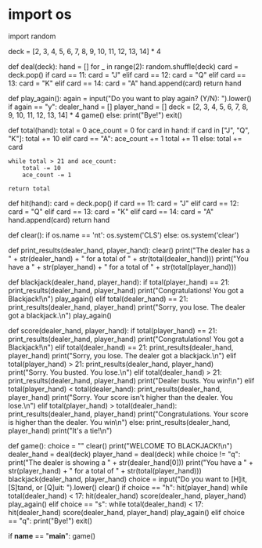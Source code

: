 # import os
import random

deck = [2, 3, 4, 5, 6, 7, 8, 9, 10, 11, 12, 13, 14] * 4

def deal(deck):
    hand = []
    for _ in range(2):
        random.shuffle(deck)
        card = deck.pop()
        if card == 11:
            card = "J"
        elif card == 12:
            card = "Q"
        elif card == 13:
            card = "K"
        elif card == 14:
            card = "A"
        hand.append(card)
    return hand

def play_again():
    again = input("Do you want to play again? (Y/N): ").lower()
    if again == "y":
        dealer_hand = []
        player_hand = []
        deck = [2, 3, 4, 5, 6, 7, 8, 9, 10, 11, 12, 13, 14] * 4
        game()
    else:
        print("Bye!")
        exit()

def total(hand):
    total = 0
    ace_count = 0
    for card in hand:
        if card in ["J", "Q", "K"]:
            total += 10
        elif card == "A":
            ace_count += 1
            total += 11
        else:
            total += card

    while total > 21 and ace_count:
        total -= 10
        ace_count -= 1

    return total

def hit(hand):
    card = deck.pop()
    if card == 11:
        card = "J"
    elif card == 12:
        card = "Q"
    elif card == 13:
        card = "K"
    elif card == 14:
        card = "A"
    hand.append(card)
    return hand

def clear():
    if os.name == 'nt':
        os.system('CLS')
    else:
        os.system('clear')

def print_results(dealer_hand, player_hand):
    clear()
    print("The dealer has a " + str(dealer_hand) + " for a total of " + str(total(dealer_hand)))
    print("You have a " + str(player_hand) + " for a total of " + str(total(player_hand)))

def blackjack(dealer_hand, player_hand):
    if total(player_hand) == 21:
        print_results(dealer_hand, player_hand)
        print("Congratulations! You got a Blackjack!\n")
        play_again()
    elif total(dealer_hand) == 21:
        print_results(dealer_hand, player_hand)
        print("Sorry, you lose. The dealer got a blackjack.\n")
        play_again()

def score(dealer_hand, player_hand):
    if total(player_hand) == 21:
        print_results(dealer_hand, player_hand)
        print("Congratulations! You got a Blackjack!\n")
    elif total(dealer_hand) == 21:
        print_results(dealer_hand, player_hand)
        print("Sorry, you lose. The dealer got a blackjack.\n")
    elif total(player_hand) > 21:
        print_results(dealer_hand, player_hand)
        print("Sorry. You busted. You lose.\n")
    elif total(dealer_hand) > 21:
        print_results(dealer_hand, player_hand)
        print("Dealer busts. You win!\n")
    elif total(player_hand) < total(dealer_hand):
        print_results(dealer_hand, player_hand)
        print("Sorry. Your score isn't higher than the dealer. You lose.\n")
    elif total(player_hand) > total(dealer_hand):
        print_results(dealer_hand, player_hand)
        print("Congratulations. Your score is higher than the dealer. You win\n")
    else:
        print_results(dealer_hand, player_hand)
        print("It's a tie!\n")

def game():
    choice = ""
    clear()
    print("WELCOME TO BLACKJACK!\n")
    dealer_hand = deal(deck)
    player_hand = deal(deck)
    while choice != "q":
        print("The dealer is showing a " + str(dealer_hand[0]))
        print("You have a " + str(player_hand) + " for a total of " + str(total(player_hand)))
        blackjack(dealer_hand, player_hand)
        choice = input("Do you want to [H]it, [S]tand, or [Q]uit: ").lower()
        clear()
        if choice == "h":
            hit(player_hand)
            while total(dealer_hand) < 17:
                hit(dealer_hand)
            score(dealer_hand, player_hand)
            play_again()
        elif choice == "s":
            while total(dealer_hand) < 17:
                hit(dealer_hand)
            score(dealer_hand, player_hand)
            play_again()
        elif choice == "q":
            print("Bye!")
            exit()

if __name__ == "__main__":
    game()

